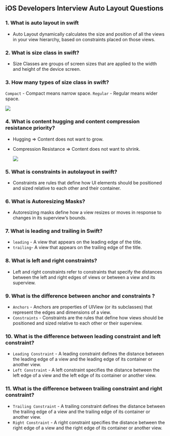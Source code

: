 ## iOS Developers Interview Auto Layout Questions

### 1. What is auto layout in swift
  - Auto Layout dynamically calculates the size and position of all the views in your view hierarchy, based on constraints placed on those views.
    
### 2. What is size class in swift?
  - Size Classes are groups of screen sizes that are applied to the width and height of the device screen.
    
### 3. How many types of size class in swift?
   `Compact` - Compact means narrow space.
   `Regular` - Regular means wider space.

   ![](https://miro.medium.com/v2/resize:fit:1400/format:webp/1*lOlo8WRtw-C37NSyZES5yQ.png)

### 4. What is content hugging and content compression resistance priority?
   - Hugging => Content does not want to grow.
   - Compression Resistance => Content does not want to shrink.
     
     ![](https://miro.medium.com/v2/resize:fit:2000/1*rIGewLhCwKyVkbXuI-ar8g.png)
     
### 5. What is constraints in autolayout in swift?
   - Constraints are rules that define how UI elements should be positioned and sized relative to each other and their container.
     
### 6. What is Autoresizing Masks?
   - Autoresizing masks define how a view resizes or moves in response to changes in its superview’s bounds.
     
### 7. What is leading and trailing in Swift?
  - `leading` - A view that appears on the leading edge of the title.
  - `trailing`- A view that appears on the trailing edge of the title.

### 8. What is left and right constraints?
  - Left and right constraints refer to constraints that specify the distances between the left and right edges of views or between a view and its superview.
    
### 9. What is the difference between anchor and constraints ?
  - `Anchors` - Anchors are properties of UIView (or its subclasses) that represent the edges and dimensions of a view.
  - `Constraints` - Constraints are the rules that define how views should be positioned and sized relative to each other or their superview.
    
### 10. What is the difference between leading constraint and left constraint?
  - `Leading Constraint` - A leading constraint defines the distance between the leading edge of a view and the leading edge of its container or another view.
  - `Left Constraint` - A left constraint specifies the distance between the left edge of a view and the left edge of its container or another view.

### 11. What is the difference between trailing constraint and right constraint?
  - `Trailing Constraint` - A trailing constraint defines the distance between the trailing edge of a view and the trailing edge of its container or another view.
  - `Right Constraint` - A right constraint specifies the distance between the right edge of a view and the right edge of its container or another view.
